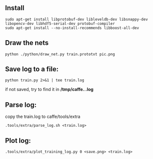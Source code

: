 ## Install
```
sudo apt-get install libprotobuf-dev libleveldb-dev libsnappy-dev libopencv-dev libhdf5-serial-dev protobuf-compiler
sudo apt-get install --no-install-recommends libboost-all-dev

```
## Draw the nets
```
python ./python/draw_net.py train.prototxt pic.png
```

## Save log to a file:
```
python train.py 2>&1 | tee train.log
```
if not saved, try to find it in **/tmp/caffe.***.***.log**

## Parse log:
copy the train.log to caffe/tools/extra
```
.tools/extra/parse_log.sh <train.log>
```

## Plot log:
```
.tools/extra/plot_training_log.py 0 <save.png> <train.log>
```
